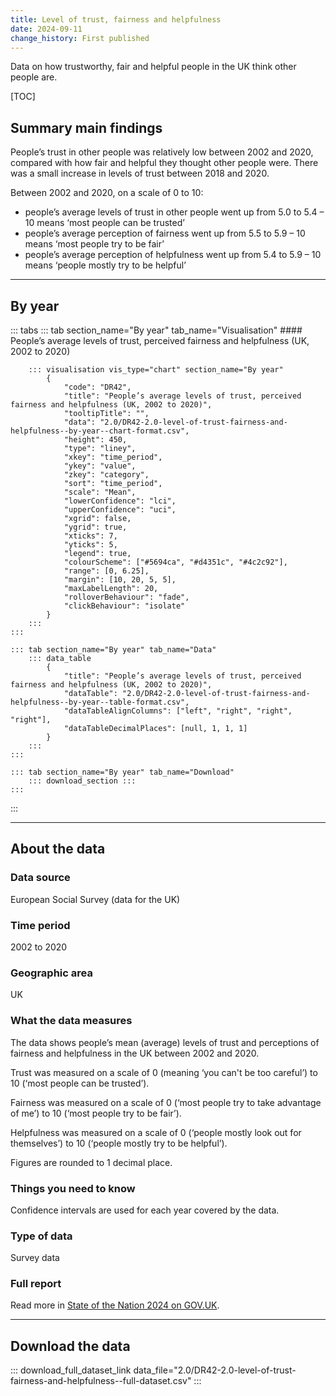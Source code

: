 ```yaml
---
title: Level of trust, fairness and helpfulness
date: 2024-09-11
change_history: First published
---
```


Data on how trustworthy, fair and helpful people in the UK think other people are.

[TOC]

## Summary main findings

People’s trust in other people was relatively low between 2002 and 2020, compared with how fair and helpful they thought other people were. There was a small increase in levels of trust between 2018 and 2020.

Between 2002 and 2020, on a scale of 0 to 10:

* people’s average levels of trust in other people went up from 5.0 to 5.4 – 10 means ‘most people can be trusted’
* people’s average perception of fairness went up from 5.5 to 5.9 – 10 means ‘most people try to be fair’
* people’s average perception of helpfulness went up from 5.4 to 5.9 – 10 means ‘people mostly try to be helpful’

---

## By year

::: tabs
    ::: tab section_name="By year" tab_name="Visualisation"
        #### People’s average levels of trust, perceived fairness and helpfulness (UK, 2002 to 2020)

        ::: visualisation vis_type="chart" section_name="By year"
            {
                "code": "DR42",
                "title": "People’s average levels of trust, perceived fairness and helpfulness (UK, 2002 to 2020)",
                "tooltipTitle": "",
                "data": "2.0/DR42-2.0-level-of-trust-fairness-and-helpfulness--by-year--chart-format.csv",
                "height": 450,
                "type": "liney",
                "xkey": "time_period",
                "ykey": "value",
                "zkey": "category",
                "sort": "time_period",
                "scale": "Mean",
                "lowerConfidence": "lci",
                "upperConfidence": "uci",
                "xgrid": false,
                "ygrid": true,
                "xticks": 7,
                "yticks": 5,
                "legend": true,
                "colourScheme": ["#5694ca", "#d4351c", "#4c2c92"],
                "range": [0, 6.25],
                "margin": [10, 20, 5, 5],
                "maxLabelLength": 20,
                "rolloverBehaviour": "fade",
                "clickBehaviour": "isolate"
            }
        :::
    :::

    ::: tab section_name="By year" tab_name="Data"
        ::: data_table
            {
                "title": "People’s average levels of trust, perceived fairness and helpfulness (UK, 2002 to 2020)",
                "dataTable": "2.0/DR42-2.0-level-of-trust-fairness-and-helpfulness--by-year--table-format.csv",
                "dataTableAlignColumns": ["left", "right", "right", "right"],
                "dataTableDecimalPlaces": [null, 1, 1, 1]
            }
        :::
    :::

    ::: tab section_name="By year" tab_name="Download"
        ::: download_section :::
    :::
:::

---

## About the data

### Data source
European Social Survey (data for the UK)

### Time period
2002 to 2020

### Geographic area
UK

### What the data measures
The data shows people’s mean (average) levels of trust and perceptions of fairness and helpfulness in the UK between 2002 and 2020.

Trust was measured on a scale of 0 (meaning ‘you can't be too careful’) to 10 (‘most people can be trusted’).

Fairness was measured on a scale of 0 (‘most people try to take advantage of me’) to 10 (‘most people try to be fair’).

Helpfulness was measured on a scale of 0 (‘people mostly look out for themselves’) to 10 (‘people mostly try to be helpful’).

Figures are rounded to 1 decimal place.

### Things you need to know
Confidence intervals are used for each year covered by the data.

### Type of data
Survey data

### Full report
Read more in [State of the Nation 2024 on GOV.UK](https://www.gov.uk/government/publications/state-of-the-nation-2024-local-to-national-mapping-opportunities-for-all).

---

## Download the data

::: download_full_dataset_link data_file="2.0/DR42-2.0-level-of-trust-fairness-and-helpfulness--full-dataset.csv" :::
